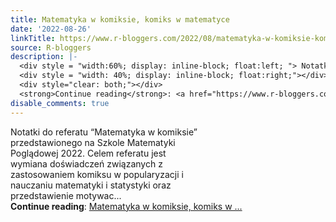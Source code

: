 ```yaml
---
title: Matematyka w komiksie, komiks w matematyce
date: '2022-08-26'
linkTitle: https://www.r-bloggers.com/2022/08/matematyka-w-komiksie-komiks-w-matematyce/
source: R-bloggers
description: |-
  <div style = "width:60%; display: inline-block; float:left; "> Notatki do referatu “Matematyka w komiksie” przedstawionego na Szkole Matematyki Poglądowej 2022. Celem referatu jest wymiana doświadczeń związanych z zastosowaniem komiksu w popularyzacji i nauczaniu matematyki i statystyki oraz przedstawienie motywac...</div>
  <div style = "width: 40%; display: inline-block; float:right;"></div>
  <div style="clear: both;"></div>
  <strong>Continue reading</strong>: <a href="https://www.r-bloggers.com/2022/08/matematyka-w-komiksie-komiks-w-matematyce/">Matematyka w komiksie, komiks w ...
disable_comments: true
---
```

<div style = "width:60%; display: inline-block; float:left; "> Notatki do referatu “Matematyka w komiksie” przedstawionego na Szkole Matematyki Poglądowej 2022. Celem referatu jest wymiana doświadczeń związanych z zastosowaniem komiksu w popularyzacji i nauczaniu matematyki i statystyki oraz przedstawienie motywac...</div>
<div style = "width: 40%; display: inline-block; float:right;"></div>
<div style="clear: both;"></div>
<strong>Continue reading</strong>: <a href="https://www.r-bloggers.com/2022/08/matematyka-w-komiksie-komiks-w-matematyce/">Matematyka w komiksie, komiks w ...